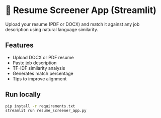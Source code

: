 # 📄 Resume Screener App (Streamlit)

Upload your resume (PDF or DOCX) and match it against any job description using natural language similarity.

## Features
- Upload DOCX or PDF resume
- Paste job description
- TF-IDF similarity analysis
- Generates match percentage
- Tips to improve alignment

## Run locally
```bash
pip install -r requirements.txt
streamlit run resume_screener_app.py
